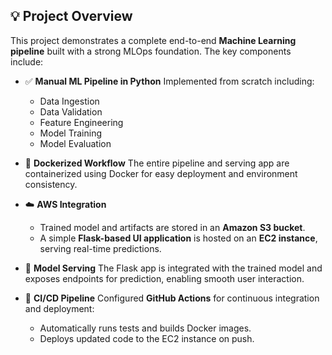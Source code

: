 

## 💡 Project Overview

This project demonstrates a complete end-to-end **Machine Learning pipeline** built with a strong MLOps foundation. The key components include:

* ✅ **Manual ML Pipeline in Python**
  Implemented from scratch including:

  * Data Ingestion
  * Data Validation
  * Feature Engineering
  * Model Training
  * Model Evaluation

* 🐳 **Dockerized Workflow**
  The entire pipeline and serving app are containerized using Docker for easy deployment and environment consistency.

* ☁️ **AWS Integration**

  * Trained model and artifacts are stored in an **Amazon S3 bucket**.
  * A simple **Flask-based UI application** is hosted on an **EC2 instance**, serving real-time predictions.

* 🔁 **Model Serving**
  The Flask app is integrated with the trained model and exposes endpoints for prediction, enabling smooth user interaction.

* 🚀 **CI/CD Pipeline**
  Configured **GitHub Actions** for continuous integration and deployment:

  * Automatically runs tests and builds Docker images.
  * Deploys updated code to the EC2 instance on push.

